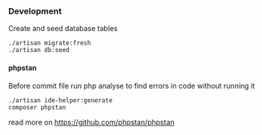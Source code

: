 ### Development

Create and seed database tables
    
    ./artisan migrate:fresh
    ./artisan db:seed

#### phpstan
Before commit file run php analyse to find errors in code without running it

    ./artisan ide-helper:generate
    composer phpstan
read more on https://github.com/phpstan/phpstan
